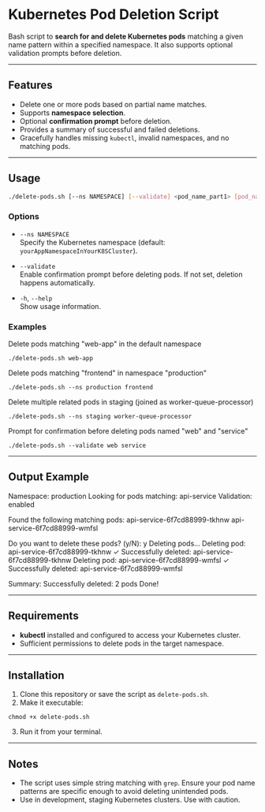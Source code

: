 # Kubernetes Pod Deletion Script

Bash script to **search for and delete Kubernetes pods** matching a given name pattern within a specified namespace. It also supports optional validation prompts before deletion.

---

## Features

- Delete one or more pods based on partial name matches.  
- Supports **namespace selection**.  
- Optional **confirmation prompt** before deletion.  
- Provides a summary of successful and failed deletions.  
- Gracefully handles missing `kubectl`, invalid namespaces, and no matching pods.  

---

## Usage

``` bash
./delete-pods.sh [--ns NAMESPACE] [--validate] <pod_name_part1> [pod_name_part2] ...
```


### Options

- `--ns NAMESPACE`  
  Specify the Kubernetes namespace (default: `yourAppNamespaceInYourK8SCluster`).

- `--validate`  
  Enable confirmation prompt before deleting pods. If not set, deletion happens automatically.

- `-h`, `--help`  
  Show usage information.

### Examples

Delete pods matching "web-app" in the default namespace
```
./delete-pods.sh web-app
```

Delete pods matching "frontend" in namespace "production"
```
./delete-pods.sh --ns production frontend
```

Delete multiple related pods in staging (joined as worker-queue-processor)
```
./delete-pods.sh --ns staging worker-queue-processor
```

Prompt for confirmation before deleting pods named "web" and "service"
```
./delete-pods.sh --validate web service
```


---

## Output Example

Namespace: production
Looking for pods matching: api-service
Validation: enabled

Found the following matching pods:
api-service-6f7cd88999-tkhnw
api-service-6f7cd88999-wmfsl

Do you want to delete these pods? (y/N): y
Deleting pods...
Deleting pod: api-service-6f7cd88999-tkhnw
✓ Successfully deleted: api-service-6f7cd88999-tkhnw
Deleting pod: api-service-6f7cd88999-wmfsl
✓ Successfully deleted: api-service-6f7cd88999-wmfsl

Summary:
Successfully deleted: 2 pods
Done!


---

## Requirements

- **kubectl** installed and configured to access your Kubernetes cluster.  
- Sufficient permissions to delete pods in the target namespace.  

---

## Installation

1. Clone this repository or save the script as `delete-pods.sh`.
2. Make it executable:
```
chmod +x delete-pods.sh
```

3. Run it from your terminal.

---

## Notes

- The script uses simple string matching with `grep`. Ensure your pod name patterns are specific enough to avoid deleting unintended pods.  
- Use in development, staging Kubernetes clusters. Use with caution.  
